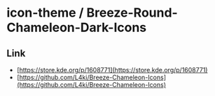 

# icon-theme / Breeze-Round-Chameleon-Dark-Icons


## Link

* [https://store.kde.org/p/1608771](https://store.kde.org/p/1608771)
* [https://github.com/L4ki/Breeze-Chameleon-Icons](https://github.com/L4ki/Breeze-Chameleon-Icons)
